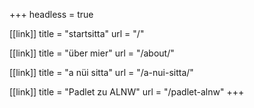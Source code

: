 +++
headless = true

[[link]]
title = "startsitta"
url = "/"

[[link]]
title = "über mier"
url = "/about/"

[[link]]
title = "a nüi sitta"
url = "/a-nui-sitta/"

[[link]]
title = "Padlet zu ALNW"
url = "/padlet-alnw"
+++
